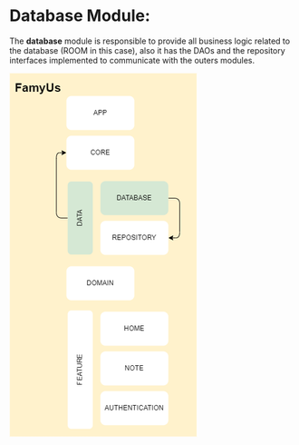 # Database Module:
The **database** module is responsible to  provide all business logic related to the database (ROOM in this case), also it has the DAOs and the repository interfaces implemented to communicate with the outers modules.

![](database_architecture.png)